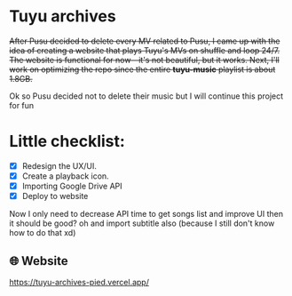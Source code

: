 # Tuyu archives
<s> After Pusu decided to delete every MV related to Pusu, I came up with the idea of creating a website that plays Tuyu's MVs on shuffle and loop 24/7. The website is functional for now—it's not beautiful, but it works. Next, I'll work on optimizing the repo since the entire **tuyu-music** playlist is about 1.8GB. </s>

Ok so Pusu decided not to delete their music but I will continue this project for fun
# Little checklist:
- [x] Redesign the UX/UI.
- [x] Create a playback icon.
- [x] Importing Google Drive API
- [x] Deploy to website

Now I only need to decrease API time to get songs list and improve UI then it should be good? oh and import subtitle also (because I still don't know how to do that xd)

## 🌐 Website

https://tuyu-archives-pied.vercel.app/

